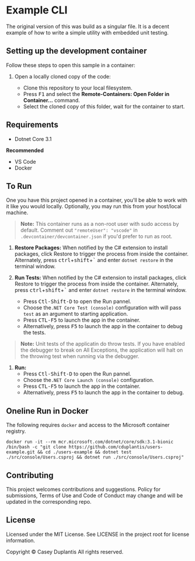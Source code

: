 # Example CLI
The original version of this was build as a singular file. It is a decent example of how to write a simple utility with embedded unit testing.


## Setting up the development container

Follow these steps to open this sample in a container:

1. Open a locally cloned copy of the code:

   - Clone this repository to your local filesystem.
   - Press <kbd>F1</kbd> and select the **Remote-Containers: Open Folder in Container...** command.
   - Select the cloned copy of this folder, wait for the container to start.


## Requirements

- Dotnet Core 3.1

**Recommended**

- VS Code
- Docker


## To Run

One you have this project opened in a container, you'll be able to work with it like you would locally. Optionally, you may run this from your host/local machine.

> **Note:** This container runs as a non-root user with sudo access by default. Comment out `"remoteUser": "vscode"` in `.devcontainer/devcontainer.json` if you'd prefer to run as root.



1. **Restore Packages:** When notified by the C# extension to install packages, click Restore to trigger the process from inside the container. Alternately, press <kbd>ctrl</kbd>+<kbd>shift</kbd>+<kbd>\`</kbd> and enter `dotnet restore` in the terminal window.

1. **Run Tests:** When notified by the C# extension to install packages, click Restore to trigger the process from inside the container. Alternately, press <kbd>ctrl</kbd>+<kbd>shift</kbd>+<kbd>\`</kbd> and enter `dotnet restore` in the terminal window.
   - Press <kbd>Ctl-Shift-D</kbd> to open the Run pannel.
   - Choose the`.NET Core Test (console)` configuration with will pass `test` as an argument to starting application.
   - Press <kbd>CTL-F5</kbd> to launch the app in the container.
   - Alternatively, press <kbd>F5</kbd> to launch the app in the container to debug the tests.

> **Note:** Unit tests of the applicatin do throw tests. If you have enabled the debugger to break on All Exceptions, the application will halt on the throwing test when running via the debugger.

1. **Run:**
   - Press <kbd>Ctl-Shift-D</kbd> to open the Run pannel.
   - Choose the`.NET Core Launch (console)` configuration.
   - Press <kbd>CTL-F5</kbd> to launch the app in the container.
   - Alternatively, press <kbd>F5</kbd> to launch the app in the container to debug.
   

## Oneline Run in Docker
The following requires `docker` and access to the Microsoft container registry.

`docker run -it --rm mcr.microsoft.com/dotnet/core/sdk:3.1-bionic /bin/bash -c "git clone https://github.com/cduplantis/users-example.git && cd ./users-example && dotnet test ./src/console/Users.csproj && dotnet run ./src/console/Users.csproj"`


## Contributing

This project welcomes contributions and suggestions. Policy for submissions, Terms of Use and Code of Conduct may change and will be updated in the corresponding repo.


## License

Licensed under the MIT License. See LICENSE in the project root for license information.

Copyright © Casey Duplantis All rights reserved.
